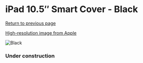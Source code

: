 # iPad 10.5″ Smart Cover - Black

[Return to previous page](/ipad_pro105)

[High-resolution image from Apple](https://store.storeimages.cdn-apple.com/8756/as-images.apple.com/is/MX4U2?wid=4500&hei=4500&fmt=png)

<div style="width: 384px"><img src="/everysource/MX4U2.png" alt="Black"></div>

### Under construction
